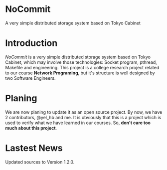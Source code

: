# NoCommit
A very simple distributed storage system based on Tokyo Cabinet

# Introduction #
 _NoCommit_ is a very simple distributed storage system based on Tokyo Cabinet, which may involve those technologies: Socket program, pthread, Makefile and engineering.
 This project is a college research project related to our course **Network Programing**, but it's structure is well designed by two Software Engineers.
# Planing #
 We are now planing to update it as an open source project. By now, we have 2 contributors, @yel\_hb and me.
 It is obviously that this is a project which is used to verify what we have learned in our courses. So, **don't care too much about this project**.
# Lastest News #
 Updated sources to Version 1.2.0.
